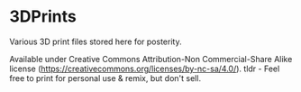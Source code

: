 # 3DPrints

Various 3D print files stored here for posterity. 

Available under Creative Commons Attribution-Non Commercial-Share Alike license (https://creativecommons.org/licenses/by-nc-sa/4.0/). tldr - Feel free to print for personal use & remix, but don't sell. 
